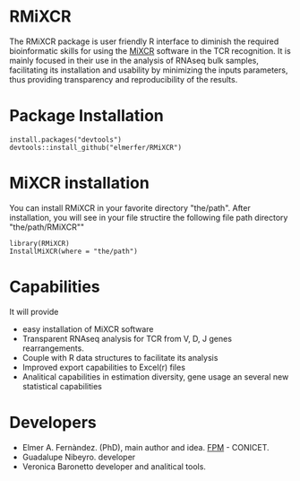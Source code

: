 # RMiXCR
The RMiXCR package is user friendly R interface to diminish the required bioinformatic skills for using the [MiXCR](https://mixcr.readthedocs.io/en/master/) software in the TCR recognition.
It is mainly focused in their use in the analysis of RNAseq bulk samples, facilitating its installation and usability by minimizing the inputs parameters, thus providing transparency and reproducibility of the results.

# Package Installation
```
install.packages("devtools")
devtools::install_github("elmerfer/RMiXCR")
```

# MiXCR installation
You can install RMiXCR in your favorite directory "the/path". After installation, you will see in your file structire the following file path directory "the/path/RMiXCR""
```
library(RMiXCR)
InstallMiXCR(where = "the/path")
```

# Capabilities
It will provide
* easy installation of MiXCR software
* Transparent RNAseq analysis for TCR from V, D, J genes rearrangements.
* Couple with R data structures to facilitate its analysis
* Improved export capabilities to Excel(r) files
* Analitical capabilities in estimation diversity, gene usage an several new statistical capabilities

# Developers
* Elmer A. Fernàndez. (PhD), main author and idea. [FPM](https://fpmlab.org.ar/) - CONICET.
* Guadalupe Nibeyro. developer
* Veronica Baronetto developer and analitical tools.




